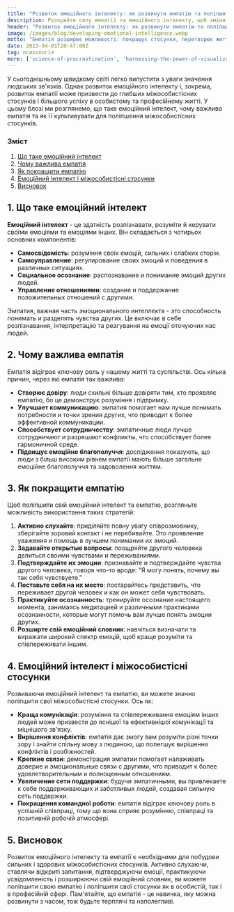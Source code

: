 ```yaml
---
title: "Розвиток емоційного інтелекту: як розвинути емпатію та поліпшити міжособистісні стосунки"
description: Розкрийте силу емпатії та емоційного інтелекту, щоб змінити свої особисті та професійні стосунки. Покращіть свої навички міжособистісного спілкування та підвищіть рівень емоційного стану.
header: "Розвиток емоційного інтелекту: як розвинути емпатію та поліпшити міжособистісні стосунки"
image: /images/blog/developing-emotional-intelligence.webp
motto: "Емпатія розширює можливості: покращує стосунки, перетворює життя!"
date: 2023-04-01T20:47:00Z
tag: психологія
more: ['science-of-procrastination', 'harnessing-the-power-of-visualization']
---
```

У сьогоднішньому швидкому світі легко випустити з уваги значення людських зв'язків. Однак розвиток емоційного інтелекту і, зокрема, розвиток емпатії може призвести до глибших міжособистісних стосунків і більшого успіху в особистому та професійному житті. У цьому блозі ми розглянемо, що таке емоційний інтелект, чому важлива емпатія та як її культивувати для поліпшення міжособистісних стосунків.

### Зміст

1.  [Що таке емоційний інтелект](#what-is-emotional-intelligence)
2.  [Чому важлива емпатія](#why-empathy-is-important)
3.  [Як покращити емпатію](#how-to-cultivate-empathy)
4.  [Емоційний інтелект і міжособистісні стосунки](#emotional-intelligence-and-interpersonal-relationships)
5.  [Висновок](#conclusion)

<a name="what-is-emotional-intelligence"></a>

## 1. Що таке емоційний інтелект

**Емоційний інтелект** - це здатність розпізнавати, розуміти й керувати своїми емоціями та емоціями інших. Він складається з чотирьох основних компонентів:

* **Самосвідомість**: розуміння своїх емоцій, сильних і слабких сторін.
* **Самоуправление**: регулирование своих эмоций и поведения в различных ситуациях.
* **Социальное осознание**: распознавание и понимание эмоций других людей.
* **Управление отношениями**: создание и поддержание положительных отношений с другими.

Эмпатия, важная часть эмоционального интеллекта - это способность понимать и разделять чувства других. Це включає в себе розпізнавання, інтерпретацію та реагування на емоції оточуючих нас людей.

<a name="why-empathy-is-important"></a>

## 2. Чому важлива емпатія

Емпатія відіграє ключову роль у нашому житті та суспільстві. Ось кілька причин, через які емпатія так важлива:

* **Створює довіру**: люди схильні більше довіряти тим, хто проявляє емпатію, бо це демонструє розуміння і підтримку.
* **Улучшает коммуникацию**: эмпатия помогает нам лучше понимать потребности и точки зрения других, что приводит к более эффективной коммуникации.
* **Способствует сотрудничеству**: эмпатичные люди лучше сотрудничают и разрешают конфликты, что способствует более гармоничной среде.
* **Підвищує емоційне благополуччя**: дослідження показують, що люди з більш високим рівнем емпатії мають більше загальне емоційне благополуччя та задоволення життям.

<a name="how-to-cultivate-empathy"></a>

## 3. Як покращити емпатію

Щоб поліпшити свій емоційний інтелект та емпатію, розгляньте можливість використання таких стратегій:

1. **Активно слухайте**: приділяйте повну увагу співрозмовнику, зберігайте зоровий контакт і не перебивайте. Это проявление уважения и помощь в лучшем понимании их эмоций.
2. **Задавайте открытые вопросы**: поощряйте другого человека делиться своими чувствами и переживаниями.
3. **Подтверждайте их эмоции**: признавайте и подтверждайте чувства другого человека, говоря что-то вроде: "Я могу понять, почему вы так себя чувствуете."
4. **Поставьте себя на их место**: постарайтесь представить, что переживает другой человек и как он может себя чувствовать.
5. **Практикуйте осознанность**: тренируйте осознание настоящего момента, занимаясь медитацией и различными практиками осознанности, которые могут помочь вам лучше понять эмоции других.
6. **Розширте свій емоційний словник**: навчіться визначати та виражати широкий спектр емоцій, щоб краще розуміти та співпереживати іншим.

<a name="emotional-intelligence-and-interpersonal-relationships"></a>

## 4. Емоційний інтелект і міжособистісні стосунки

Розвиваючи емоційний інтелект та емпатію, ви можете значно поліпшити свої міжособистісні стосунки. Ось як:

* **Краща комунікація**: розуміння та співпереживання емоціям інших людей може призвести до яснішої та ефективнішої комунікації та міцнішого зв'язку.
* **Вирішення конфліктів**: емпатія дає змогу вам розуміти різні точки зору і знайти спільну мову з людиною, що полегшує вирішення конфліктів і розбіжностей.
* **Крепкие связи**: демонстрация эмпатии помогает налаживать доверие и эмоциональные связи с другими, что приводит к более удовлетворительным и полноценным отношениям.
* **Увеличение сети поддержки**: будучи эмпатичными, вы привлекаете к себе поддерживающих и заботливых людей, создавая сильную сеть поддержки.
* **Покращення командної роботи**: емпатія відіграє ключову роль в успішній співпраці, тому що вона сприяє розумінню, співпраці та позитивній робочій атмосфері.

<a name="conclusion"></a>

## 5. Висновок

Розвиток емоційного інтелекту та емпатії є необхідними для побудови сильних і здорових міжособистісних стосунків. Активно слухаючи, ставлячи відкриті запитання, підтверджуючи емоції, практикуючи усвідомленість і розширюючи свій емоційний словник, ви можете поліпшити свою емпатію і поліпшити свої стосунки як в особистій, так і в професійній сфері. Пам'ятайте, що емпатія - це навичка, яку можна розвинути з часом, тож будьте терплячі та наполегливі.
